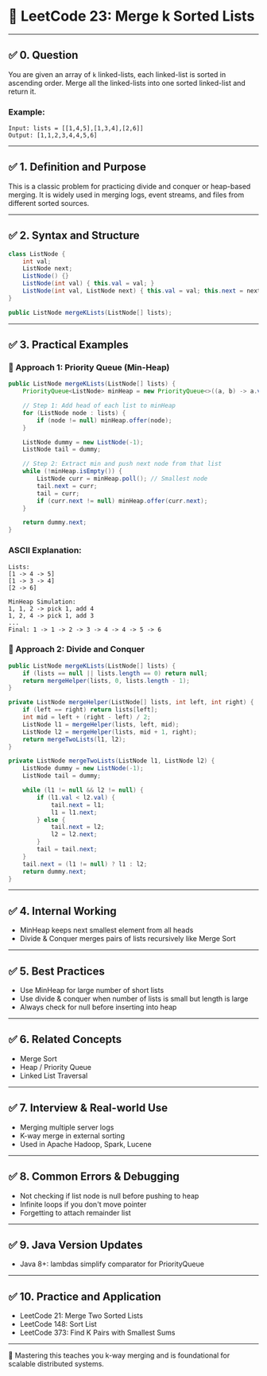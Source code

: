 # 📘 LeetCode 23: Merge k Sorted Lists

---

## ✅ 0. Question

You are given an array of `k` linked-lists, each linked-list is sorted in ascending order. Merge all the linked-lists into one sorted linked-list and return it.

### Example:

```text
Input: lists = [[1,4,5],[1,3,4],[2,6]]
Output: [1,1,2,3,4,4,5,6]
```

---

## ✅ 1. Definition and Purpose

This is a classic problem for practicing divide and conquer or heap-based merging. It is widely used in merging logs, event streams, and files from different sorted sources.

---

## ✅ 2. Syntax and Structure

```java
class ListNode {
    int val;
    ListNode next;
    ListNode() {}
    ListNode(int val) { this.val = val; }
    ListNode(int val, ListNode next) { this.val = val; this.next = next; }
}

public ListNode mergeKLists(ListNode[] lists);
```

---

## ✅ 3. Practical Examples

### 🔹 Approach 1: Priority Queue (Min-Heap)

```java
public ListNode mergeKLists(ListNode[] lists) {
    PriorityQueue<ListNode> minHeap = new PriorityQueue<>((a, b) -> a.val - b.val);

    // Step 1: Add head of each list to minHeap
    for (ListNode node : lists) {
        if (node != null) minHeap.offer(node);
    }

    ListNode dummy = new ListNode(-1);
    ListNode tail = dummy;

    // Step 2: Extract min and push next node from that list
    while (!minHeap.isEmpty()) {
        ListNode curr = minHeap.poll(); // Smallest node
        tail.next = curr;
        tail = curr;
        if (curr.next != null) minHeap.offer(curr.next);
    }

    return dummy.next;
}
```

### ASCII Explanation:

```
Lists:
[1 -> 4 -> 5]
[1 -> 3 -> 4]
[2 -> 6]

MinHeap Simulation:
1, 1, 2 -> pick 1, add 4
1, 2, 4 -> pick 1, add 3
...
Final: 1 -> 1 -> 2 -> 3 -> 4 -> 4 -> 5 -> 6
```

### 🔹 Approach 2: Divide and Conquer

```java
public ListNode mergeKLists(ListNode[] lists) {
    if (lists == null || lists.length == 0) return null;
    return mergeHelper(lists, 0, lists.length - 1);
}

private ListNode mergeHelper(ListNode[] lists, int left, int right) {
    if (left == right) return lists[left];
    int mid = left + (right - left) / 2;
    ListNode l1 = mergeHelper(lists, left, mid);
    ListNode l2 = mergeHelper(lists, mid + 1, right);
    return mergeTwoLists(l1, l2);
}

private ListNode mergeTwoLists(ListNode l1, ListNode l2) {
    ListNode dummy = new ListNode(-1);
    ListNode tail = dummy;

    while (l1 != null && l2 != null) {
        if (l1.val < l2.val) {
            tail.next = l1;
            l1 = l1.next;
        } else {
            tail.next = l2;
            l2 = l2.next;
        }
        tail = tail.next;
    }
    tail.next = (l1 != null) ? l1 : l2;
    return dummy.next;
}
```

---

## ✅ 4. Internal Working

- MinHeap keeps next smallest element from all heads
- Divide & Conquer merges pairs of lists recursively like Merge Sort

---

## ✅ 5. Best Practices

- Use MinHeap for large number of short lists
- Use divide & conquer when number of lists is small but length is large
- Always check for null before inserting into heap

---

## ✅ 6. Related Concepts

- Merge Sort
- Heap / Priority Queue
- Linked List Traversal

---

## ✅ 7. Interview & Real-world Use

- Merging multiple server logs
- K-way merge in external sorting
- Used in Apache Hadoop, Spark, Lucene

---

## ✅ 8. Common Errors & Debugging

- Not checking if list node is null before pushing to heap
- Infinite loops if you don't move pointer
- Forgetting to attach remainder list

---

## ✅ 9. Java Version Updates

- Java 8+: lambdas simplify comparator for PriorityQueue

---

## ✅ 10. Practice and Application

- LeetCode 21: Merge Two Sorted Lists
- LeetCode 148: Sort List
- LeetCode 373: Find K Pairs with Smallest Sums

---

🚀 Mastering this teaches you k-way merging and is foundational for scalable distributed systems.

